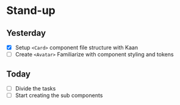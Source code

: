 # Stand-up

## Yesterday

- [x] Setup `<Card>` component file structure with Kaan
- [ ] Create `<Avatar>` Familiarize with component styling and tokens

## Today

- [ ] Divide the tasks
- [ ] Start creating the sub components
